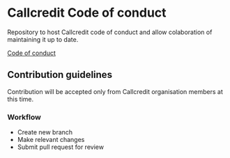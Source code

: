 # Callcredit Code of conduct

Repository to host Callcredit code of conduct and allow colaboration of maintaining it up to date.

[Code of conduct](./code_of_conduct.md)

## Contribution guidelines

Contribution will be accepted only from Callcredit organisation members at this time.

### Workflow
 * Create new branch
 * Make relevant changes
 * Submit pull request for review
